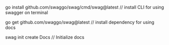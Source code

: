 <!-- # Pull:
git checkout main
git checkout "your branch"
git merge main -->

<!-- # Push:
commit and push to your branch 
git checkout main
git merge "your branch" -->

go install github.com/swaggo/swag/cmd/swag@latest // install CLI for using swagger on terminal


go get github.com/swaggo/swag@latest // install dependency for using docs

swag init create Docs // Initialize docs